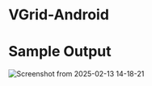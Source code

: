 # VGrid-Android
# Sample Output
![Screenshot from 2025-02-13 14-18-21](https://github.com/user-attachments/assets/32ce8596-6229-4d76-bb0a-89cfd9a7cd85)

